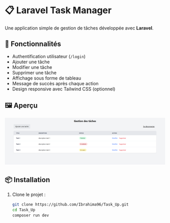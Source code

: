 # 📋 Laravel Task Manager

Une application simple de gestion de tâches développée avec **Laravel**.

## 🚀 Fonctionnalités

- Authentification utilisateur (`/login`)
- Ajouter une tâche
- Modifier une tâche
- Supprimer une tâche
- Affichage sous forme de tableau
- Message de succès après chaque action
- Design responsive avec Tailwind CSS (optionnel)

## 🖼️ Aperçu

![Aperçu de l'application](/taskUp.png)

## 📦 Installation

1. Clone le projet :
   ```bash
   git clone https://github.com/Ibrahima96/Task_Up.git
   cd Task_Up
   composer run dev
